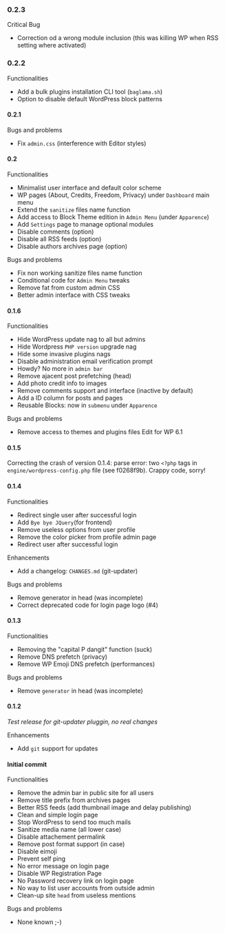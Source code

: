### 0.2.3

Critical Bug
* Correction od a wrong module inclusion (this was killing WP when RSS setting where activated)

### 0.2.2

Functionalities
* Add a bulk plugins installation CLI tool (`baglama.sh`)
* Option to disable default WordPress block patterns

#### 0.2.1

Bugs and problems
* Fix `admin.css` (interference with Editor styles)

#### 0.2

Functionalities
* Minimalist user interface and default color scheme
* WP pages (About, Credits, Freedom, Privacy) under `Dashboard` main menu
* Extend the `sanitize` files name function
* Add access to Block Theme edition in `Admin Menu` (under `Apparence`)
* Add `Settings` page to manage optional modules
* Disable comments (option)
* Disable all RSS feeds (option)
* Disable authors archives page (option)

Bugs and problems
* Fix non working sanitize files name function
* Conditional code for `Admin Menu` tweaks
* Remove fat from custom admin CSS
* Better admin interface with CSS tweaks

#### 0.1.6

Functionalities
* Hide WordPress update nag to all but admins
* Hide Wordpress `PHP version` upgrade nag
* Hide some invasive plugins nags
* Disable administration email verification prompt
* Howdy? No more in `admin bar`
* Remove ajacent post prefetching (head)
* Add photo credit info to images
* Remove comments support and interface (inactive by default)
* Add a ID column for posts and pages
* Reusable Blocks: now in `submenu` under `Apparence`

Bugs and problems
* Remove access to themes and plugins files Edit for WP 6.1 

#### 0.1.5

Correcting the crash of version 0.1.4: parse error: two `<?php` tags in `engine/wordpress-config.php` file (see f0268f9b). Crappy code, sorry!

#### 0.1.4
Functionalities
* Redirect single user after successful login
* Add `Bye bye JQuery`(for frontend) 
* Remove useless options from user profile
* Remove the color picker from profile admin page
* Redirect user after successful login  

Enhancements
* Add a changelog: `CHANGES.md` (git-updater)

Bugs and problems
* Remove generator in head (was incomplete)
* Correct deprecated code for login page logo (#4)

#### 0.1.3

Functionalities
* Removing the "capital P dangit" function (suck)
* Remove DNS prefetch (privacy)
* Remove WP Emoji DNS prefetch (performances)

Bugs and problems
* Remove `generator` in head (was incomplete)

#### 0.1.2
_Test release for git-updater pluggin, no real changes_

Enhancements
* Add `git` support for updates

#### Initial commit

Functionalities
* Remove the admin bar in public site for all users
* Remove title prefix from archives pages
* Better RSS feeds (add thumbnail image and delay publishing)
* Clean and simple login page
* Stop WordPress to send too much mails
* Sanitize media name (all lower case)
* Disable attachement permalink
* Remove post format support (in case)
* Disable eimoji
* Prevent self ping
* No error message on login page
* Disable WP Registration Page
* No Password recovery link on login page
* No way to list user accounts from outside admin
* Clean-up site `head` from useless mentions

Bugs and problems
* None known ;-)
